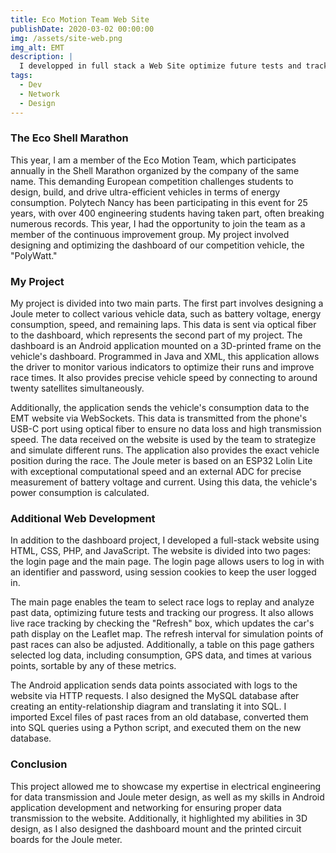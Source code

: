 ```yaml
---
title: Eco Motion Team Web Site
publishDate: 2020-03-02 00:00:00
img: /assets/site-web.png
img_alt: EMT
description: |
  I developped in full stack a Web Site optimize future tests and tracking our progress !
tags:
  - Dev
  - Network
  - Design
---
```

### The Eco Shell Marathon
This year, I am a member of the Eco Motion Team, which participates annually in the Shell Marathon organized by the company of the same name. This demanding European competition challenges students to design, build, and drive ultra-efficient vehicles in terms of energy consumption. Polytech Nancy has been participating in this event for 25 years, with over 400 engineering students having taken part, often breaking numerous records. This year, I had the opportunity to join the team as a member of the continuous improvement group. My project involved designing and optimizing the dashboard of our competition vehicle, the "PolyWatt."

### My Project
My project is divided into two main parts. The first part involves designing a Joule meter to collect various vehicle data, such as battery voltage, energy consumption, speed, and remaining laps. This data is sent via optical fiber to the dashboard, which represents the second part of my project. The dashboard is an Android application mounted on a 3D-printed frame on the vehicle's dashboard. Programmed in Java and XML, this application allows the driver to monitor various indicators to optimize their runs and improve race times. It also provides precise vehicle speed by connecting to around twenty satellites simultaneously.

Additionally, the application sends the vehicle's consumption data to the EMT website via WebSockets. This data is transmitted from the phone's USB-C port using optical fiber to ensure no data loss and high transmission speed. The data received on the website is used by the team to strategize and simulate different runs. The application also provides the exact vehicle position during the race. The Joule meter is based on an ESP32 Lolin Lite with exceptional computational speed and an external ADC for precise measurement of battery voltage and current. Using this data, the vehicle's power consumption is calculated.

### Additional Web Development
In addition to the dashboard project, I developed a full-stack website using HTML, CSS, PHP, and JavaScript. The website is divided into two pages: the login page and the main page. The login page allows users to log in with an identifier and password, using session cookies to keep the user logged in.

The main page enables the team to select race logs to replay and analyze past data, optimizing future tests and tracking our progress. It also allows live race tracking by checking the "Refresh" box, which updates the car's path display on the Leaflet map. The refresh interval for simulation points of past races can also be adjusted. Additionally, a table on this page gathers selected log data, including consumption, GPS data, and times at various points, sortable by any of these metrics.

The Android application sends data points associated with logs to the website via HTTP requests. I also designed the MySQL database after creating an entity-relationship diagram and translating it into SQL. I imported Excel files of past races from an old database, converted them into SQL queries using a Python script, and executed them on the new database.

### Conclusion
This project allowed me to showcase my expertise in electrical engineering for data transmission and Joule meter design, as well as my skills in Android application development and networking for ensuring proper data transmission to the website. Additionally, it highlighted my abilities in 3D design, as I also designed the dashboard mount and the printed circuit boards for the Joule meter.